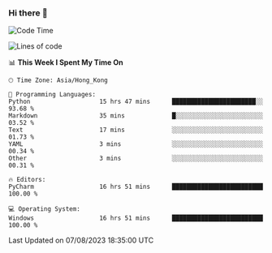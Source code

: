 ### Hi there 👋

<!--
**RoiexLee/RoiexLee** is a ✨ _special_ ✨ repository because its `README.md` (this file) appears on your GitHub profile.

Here are some ideas to get you started:

- 🔭 I’m currently working on ...
- 🌱 I’m currently learning ...
- 👯 I’m looking to collaborate on ...
- 🤔 I’m looking for help with ...
- 💬 Ask me about ...
- 📫 How to reach me: ...
- 😄 Pronouns: ...
- ⚡ Fun fact: ...
-->

<!--START_SECTION:waka-->
![Code Time](http://img.shields.io/badge/Code%20Time-341%20hrs%2016%20mins-blue)

![Lines of code](https://img.shields.io/badge/From%20Hello%20World%20I%27ve%20Written-35.5%20thousand%20lines%20of%20code-blue)

📊 **This Week I Spent My Time On** 

```text
🕑︎ Time Zone: Asia/Hong_Kong

💬 Programming Languages: 
Python                   15 hrs 47 mins      ███████████████████████░░   93.68 % 
Markdown                 35 mins             █░░░░░░░░░░░░░░░░░░░░░░░░   03.52 % 
Text                     17 mins             ░░░░░░░░░░░░░░░░░░░░░░░░░   01.73 % 
YAML                     3 mins              ░░░░░░░░░░░░░░░░░░░░░░░░░   00.34 % 
Other                    3 mins              ░░░░░░░░░░░░░░░░░░░░░░░░░   00.31 % 

🔥 Editors: 
PyCharm                  16 hrs 51 mins      █████████████████████████   100.00 % 

💻 Operating System: 
Windows                  16 hrs 51 mins      █████████████████████████   100.00 % 
```


 Last Updated on 07/08/2023 18:35:00 UTC
<!--END_SECTION:waka-->
